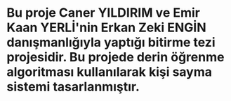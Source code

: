 # Bu proje Caner YILDIRIM ve Emir Kaan YERLİ'nin Erkan Zeki ENGİN danışmanlığıyla yaptığı bitirme tezi projesidir. Bu projede derin öğrenme algoritması kullanılarak kişi sayma sistemi tasarlanmıştır.
